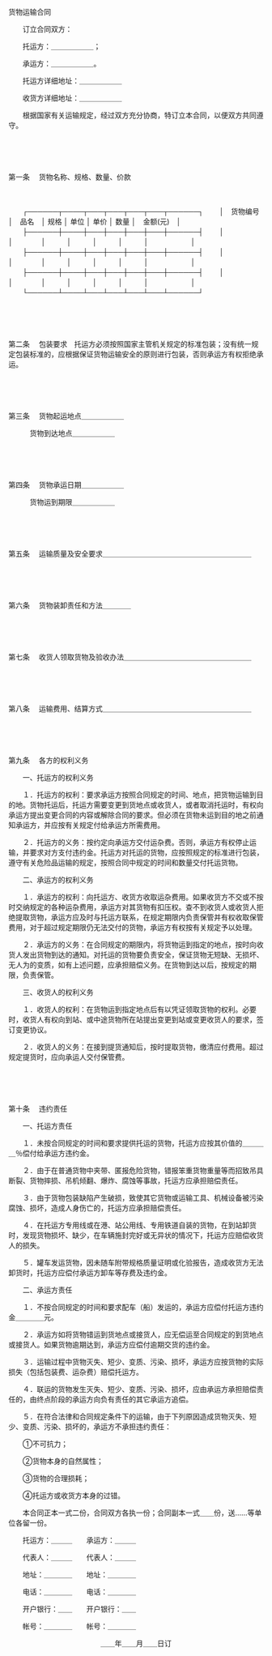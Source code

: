 



货物运输合同



 

　　订立合同双方：

　　托运方：＿＿＿＿＿＿；

　　承运方：＿＿＿＿＿＿。

　　托运方详细地址：＿＿＿＿＿＿

　　收货方详细地址：＿＿＿＿＿＿

　　根据国家有关运输规定，经过双方充分协商，特订立本合同，以便双方共同遵守。

　　 

　　

第一条
　货物名称、规格、数量、价款

　　


　　┌──────┬────┬───┬───┬───┬───┬──────┐
　　│　货物编号　│　品名　│ 规格 │ 单位 │ 单价 │ 数量 │　金额(元)　│
　　├──────┼────┼───┼───┼───┼───┼──────┤
　　│　　　　　　│　　　　│　　　│　　　│　　　│　　　│　　　　　　│
　　├──────┼────┼───┼───┼───┼───┼──────┤
　　│　　　　　　│　　　　│　　　│　　　│　　　│　　　│　　　　　　│
　　├──────┼────┼───┼───┼───┼───┼──────┤
　　│　　　　　　│　　　　│　　　│　　　│　　　│　　　│　　　　　　│
　　└──────┴────┴───┴───┴───┴───┴──────┘
　　


　　 

　　

第二条
　包装要求　托运方必须按照国家主管机关规定的标准包装；没有统一规定包装标准的，应根据保证货物运输安全的原则进行包装，否则承运方有权拒绝承运。

　　 

　　

第三条
　货物起运地点＿＿＿＿＿＿

　　　货物到达地点＿＿＿＿＿＿

　　 

　　

第四条
　货物承运日期＿＿＿＿＿＿

　　　货物运到期限＿＿＿＿＿＿

　　 

　　

第五条
　运输质量及安全要求＿＿＿＿＿＿＿＿＿＿＿＿＿＿＿＿＿＿＿＿＿

　　 

　　

第六条
　货物装卸责任和方法＿＿＿＿

　　 

　　

第七条
　收货人领取货物及验收办法＿＿＿＿＿＿＿＿＿＿＿＿＿＿＿＿＿＿

　　 

　　

第八条
　运输费用、结算方式＿＿＿＿＿＿＿＿＿＿＿＿＿＿＿＿＿＿＿＿＿

　　 

　　

第九条
　各方的权利义务

　　一、托运方的权利义务

　　１．托运方的权利：要求承运方按照合同规定的时间、地点，把货物运输到目的地。货物托运后，托运方需要变更到货地点或收货人，或者取消托运时，有权向承运方提出变更合同的内容或解除合同的要求。但必须在货物未运到目的地之前通知承运方，并应按有关规定付给承运方所需费用。

　　２．托运方的义务：按约定向承运方交付运杂费。否则，承运方有权停止运输，并要求对方支付违约金。托运方对托运的货物，应按照规定的标准进行包装，遵守有关危险品运输的规定，按照合同中规定的时间和数量交付托运货物。

　　二、承运方的权利义务

　　１．承运方的权利：向托运方、收货方收取运杂费用。如果收货方不交或不按时交纳规定的各种运杂费用，承运方对其货物有扣压权。查不到收货人或收货人拒绝提取货物，承运方应及时与托运方联系，在规定期限内负责保管并有权收取保管费用，对于超过规定期限仍无法交付的货物，承运方有权按有关规定予以处理。

　　２．承运方的义务：在合同规定的期限内，将货物运到指定的地点，按时向收货人发出货物到达的通知。对托运的货物要负责安全，保证货物无短缺、无损坏、无人为的变质，如有上述问题，应承担赔偿义务。在货物到达以后，按规定的期限，负责保管。

　　三、收货人的权利义务

　　１．收货人的权利：在货物运到指定地点后有以凭证领取货物的权利。必要时，收货人有权向到站、或中途货物所在站提出变更到站或变更收货人的要求，签订变更协议。

　　２．收货人的义务：在接到提货通知后，按时提取货物，缴清应付费用。超过规定提货时，应向承运人交付保管费。

　　 

　　

第十条
　违约责任

　　一、托运方责任

　　１．未按合同规定的时间和要求提供托运的货物，托运方应按其价值的＿＿＿＿％偿付给承运方违约金。

　　２．由于在普通货物中夹带、匿报危险货物，错报笨重货物重量等而招致吊具断裂、货物摔损、吊机倾翻、爆炸、腐蚀等事故，托运方应承担赔偿责任。

　　３．由于货物包装缺陷产生破损，致使其它货物或运输工具、机械设备被污染腐蚀、损坏，造成人身伤亡的，托运方应承担赔偿责任。

　　４．在托运方专用线或在港、站公用线、专用铁道自装的货物，在到站卸货时，发现货物损坏、缺少，在车辆施封完好或无异状的情况下，托运方应赔偿收货人的损失。

　　５．罐车发运货物，因未随车附带规格质量证明或化验报告，造成收货方无法卸货时，托运方应偿付承运方卸车等存费及违约金。

　　二、承运方责任

　　１．不按合同规定的时间和要求配车（船）发运的，承运方应偿付托运方违约金＿＿＿＿元。

　　２．承运方如将货物错运到货地点或接货人，应无偿运至合同规定的到货地点或接货人。如果货物逾期达到，承运方应偿付逾期交货的违约金。

　　３．运输过程中货物灭失、短少、变质、污染、损坏，承运方应按货物的实际损失（包括包装费、运杂费）赔偿托运方。

　　４．联运的货物发生灭失、短少、变质、污染、损坏，应由承运方承担赔偿责任的，由终点阶段的承运方向负有责任的其它承运方追偿。

　　５．在符合法律和合同规定条件下的运输，由于下列原因造成货物灭失、短少、变质、污染、损坏的，承运方不承担违约责任：

　　①不可抗力；

　　②货物本身的自然属性；

　　③货物的合理损耗；

　　④托运方或收货方本身的过错。

　　本合同正本一式二份，合同双方各执一份；合同副本一式＿＿份，送……等单位各留一份。

　　托运方：＿＿＿　　承运方：＿＿＿

　　代表人：＿＿＿　　代表人：＿＿＿

　　地址：＿＿＿＿　　地址：＿＿＿＿

　　电话：＿＿＿＿　　电话：＿＿＿＿

　　开户银行：＿＿　　开户银行：＿＿

　　帐号：＿＿＿＿　　帐号：＿＿＿＿

　　　　　　　　　　　　　＿＿年＿＿月＿＿日订